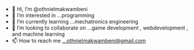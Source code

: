 - 👋 Hi, I’m @othnielmakwambeni
- 👀 I’m interested in ...programming
- 🌱 I’m currently learning ...mechatronics engineering
- 💞️ I’m looking to collaborate on ...game development , webdevelopment , and machine learning
- 📫 How to reach me ...othnielmakwambeni@gmail.com

<!---
othnielmakwambeni/othnielmakwambeni is a ✨ special ✨ repository because its `README.md` (this file) appears on your GitHub profile.
You can click the Preview link to take a look at your changes.
--->
